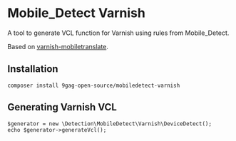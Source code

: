 # Mobile_Detect Varnish

A tool to generate VCL function for Varnish using rules from Mobile_Detect.

Based on [varnish-mobiletranslate](https://github.com/willemk/varnish-mobiletranslate/Mobile_Detect).

## Installation

```
composer install 9gag-open-source/mobiledetect-varnish
```

## Generating Varnish VCL

```
$generator = new \Detection\MobileDetect\Varnish\DeviceDetect();
echo $generator->generateVcl();
```

